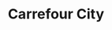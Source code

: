 ---
title: "Carrefour City"
url: /toulouse/carrefour-city-boulevard-des-recollets/
shop: supermarché
---
